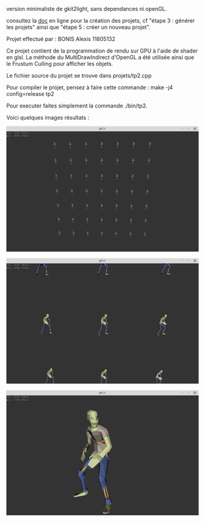 version minimaliste de gkit2light, sans dependances ni openGL.

consultez la [doc](https://perso.univ-lyon1.fr/jean-claude.iehl/Public/educ/M1IMAGE/html/group__installation.html) en ligne pour la création des projets, cf "étape 3 : générer les projets" ainsi que "étape 5 : créer un nouveau projet". 

Projet effectué par : BONIS Alexis 11805132

Ce projet contient de la programmation de rendu sur GPU à l'aide de shader en glsl.
La méthode du MultiDrawIndirect d'OpenGL a été utilisée ainsi que le Frustum Culling pour afficher les objets.

Le fichier source du projet se trouve dans projets/tp2.cpp

Pour compiler le projet, pensez à faire cette commande : make -j4 config=release tp2

Pour executer faites simplement la commande ./bin/tp2.

Voici quelques images résultats :

![image](images/Capture_Zombie1.png)

![image](images/Capture_Zombie2.png)

![image](images/Capture_Zombie3.png)